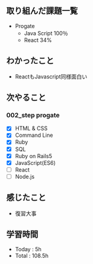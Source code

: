 ## 取り組んだ課題一覧
- Progate
    - Java Script 100％
    - React 34%
## わかったこと
- ReactもJavascript同様面白い
## 次やること
### 002_step progate
- [x]  HTML & CSS
- [x]  Command Line
- [x]  Ruby
- [x]  SQL
- [x]  Ruby on Rails5
- [x]  JavaScript(ES6)
- [ ]  React
- [ ]  Node.js
## 感じたこと
- 復習大事
## 学習時間
- Today : 5h
- Total : 108.5h
